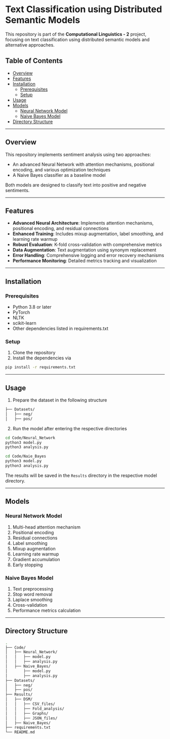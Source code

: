 # Text Classification using Distributed Semantic Models

This repository is part of the **Computational Linguistics - 2** project, focusing on text classification using distributed semantic models and alternative approaches.

## Table of Contents
- [Overview](#overview)
- [Features](#features)
- [Installation](#installation)
  - [Prerequisites](#prerequisites)
  - [Setup](#setup)
- [Usage](#usage)
- [Models](#models)
  - [Neural Network Model](#neural-network-model)
  - [Naive Bayes Model](#naive-bayes-model)
- [Directory Structure](#directory-structure)

---

## Overview

This repository implements sentiment analysis using two approaches:
- An advanced Neural Network with attention mechanisms, positional encoding, and various optimization techniques
- A Naive Bayes classifier as a baseline model

Both models are designed to classify text into positive and negative sentiments.

---

## Features
- **Advanced Neural Architecture**: Implements attention mechanisms, positional encoding, and residual connections
- **Enhanced Training**: Includes mixup augmentation, label smoothing, and learning rate warmup
- **Robust Evaluation**: K-fold cross-validation with comprehensive metrics
- **Data Augmentation**: Text augmentation using synonym replacement
- **Error Handling**: Comprehensive logging and error recovery mechanisms
- **Performance Monitoring**: Detailed metrics tracking and visualization

---

## Installation

### Prerequisites
- Python 3.8 or later
- PyTorch
- NLTK
- scikit-learn
- Other dependencies listed in requirements.txt

### Setup
1. Clone the repository
2. Install the dependencies via
```bash
pip install -r requirements.txt
```

---

## Usage

1. Prepare the dataset in the following structure
```bash
├── Datasets/
│   ├── neg/          
│   ├── pos/
```
2. Run the model after entering the respective directories
```bash
cd Code/Neural_Network
python3 model.py
python3 analysis.py
```
	 
```bash
cd Code/Naie_Bayes
python3 model.py
python3 analysis.py
```
The results will be saved in the `Results` directory in the respective model directory. 

---

## Models

### Neural Network Model

1. Multi-head attention mechanism
2. Positional encoding
3. Residual connections
4. Label smoothing
5. Mixup augmentation
6. Learning rate warmup
7. Gradient accumulation
8. Early stopping


### Naive Bayes Model

1. Text preprocessing
2. Stop word removal
3. Laplace smoothing
4. Cross-validation
5. Performance metrics calculation

---

## Directory Structure
``` bash
.
├── Code/
│   ├── Neural_Network/
│   │   ├── model.py
│   │   ├── analysis.py
│   ├── Naive_Bayes/
│       ├── model.py
│       ├── analysis.py
├── Datasets/
│   ├── neg/          
│   ├── pos/    
├── Results/
│   ├── DSM/
│   │   ├── CSV_files/
│   │   ├── Fold_analysis/
│   │   ├── Graphs/
│   │   ├── JSON_files/
│   ├── Naive_Bayes/
├── requirements.txt  
└── README.md         
```